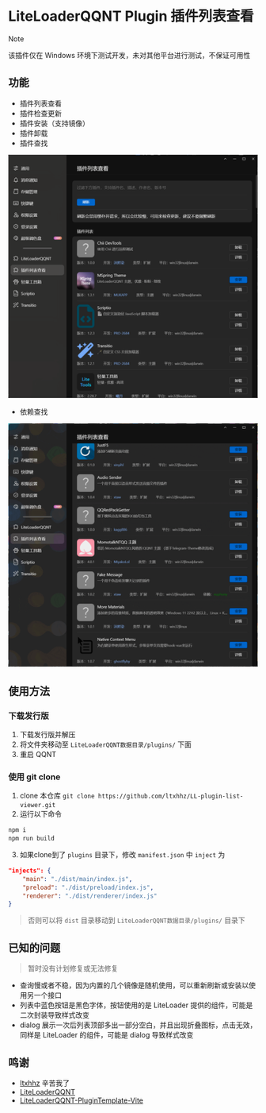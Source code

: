 # LiteLoaderQQNT Plugin 插件列表查看

> [!NOTE]
> 该插件仅在 Windows 环境下测试开发，未对其他平台进行测试，不保证可用性

## 功能

- 插件列表查看
- 插件检查更新
- 插件安装（支持镜像）
- 插件卸载
- 插件查找

![](./imgs/1.png)

- 依赖查找

![gif](./imgs/2.gif)

## 使用方法

### 下载发行版

1. 下载发行版并解压
2. 将文件夹移动至 `LiteLoaderQQNT数据目录/plugins/` 下面
3. 重启 QQNT

### 使用 git clone

1. clone 本仓库 `git clone https://github.com/ltxhhz/LL-plugin-list-viewer.git`
2. 运行以下命令

```bash
npm i
npm run build
```

3. 如果clone到了 `plugins` 目录下，修改 `manifest.json` 中 `inject` 为

```json
"injects": {
    "main": "./dist/main/index.js",
    "preload": "./dist/preload/index.js",
    "renderer": "./dist/renderer/index.js"
}
```

> 否则可以将 `dist` 目录移动到 `LiteLoaderQQNT数据目录/plugins/` 目录下

## 已知的问题

> 暂时没有计划修复或无法修复

- 查询慢或者不稳，因为内置的几个镜像是随机使用，可以重新刷新或安装以使用另一个接口
- 列表中蓝色按钮是黑色字体，按钮使用的是 LiteLoader 提供的组件，可能是二次封装导致样式改变
- dialog 展示一次后列表顶部多出一部分空白，并且出现折叠图标，点击无效，同样是 LiteLoader 的组件，可能是 dialog 导致样式改变

## 鸣谢

- [ltxhhz](https://github.com/ltxhhz) 辛苦我了
- [LiteLoaderQQNT](https://github.com/LiteLoaderQQNT/LiteLoaderQQNT)
- [LiteLoaderQQNT-PluginTemplate-Vite](https://github.com/MisaLiu/LiteLoaderQQNT-PluginTemplate-Vite)
